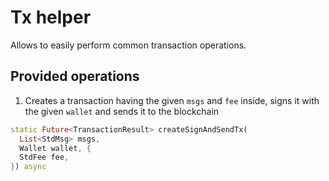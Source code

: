 # Tx helper

Allows to easily perform common transaction operations.

## Provided operations

1. Creates a transaction having the given `msgs` and `fee` inside, signs it with the given `wallet` and sends it to the blockchain

```dart
static Future<TransactionResult> createSignAndSendTx(
  List<StdMsg> msgs,
  Wallet wallet, {
  StdFee fee,
}) async
```
